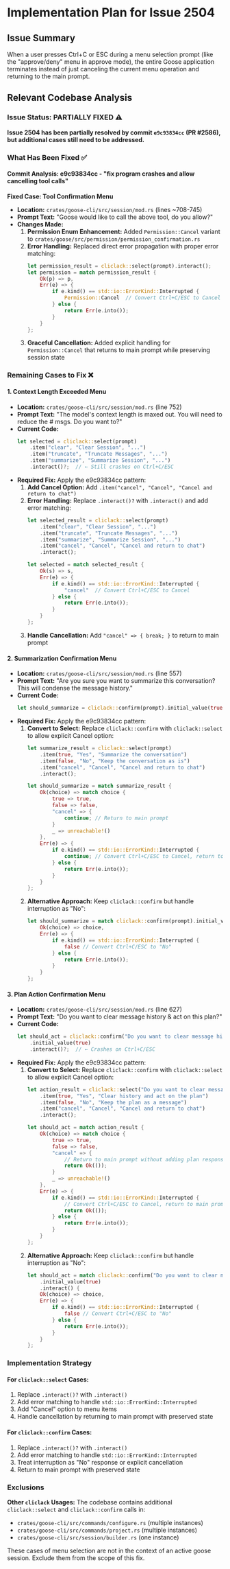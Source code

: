 # Implementation Plan for Issue 2504

## Issue Summary
When a user presses Ctrl+C or ESC during a menu selection prompt (like the "approve/deny" menu in approve mode), the entire Goose application terminates instead of just canceling the current menu operation and returning to the main prompt.

## Relevant Codebase Analysis

### Issue Status: PARTIALLY FIXED ⚠️

**Issue 2504 has been partially resolved by commit `e9c93834cc` (PR #2586), but additional cases still need to be addressed.**

### What Has Been Fixed ✅

#### Commit Analysis: e9c93834cc - "fix program crashes and allow cancelling tool calls"

**Fixed Case: Tool Confirmation Menu**
- **Location:** `crates/goose-cli/src/session/mod.rs` (lines ~708-745)
- **Prompt Text:** "Goose would like to call the above tool, do you allow?"
- **Changes Made:**
  1. **Permission Enum Enhancement:** Added `Permission::Cancel` variant to `crates/goose/src/permission/permission_confirmation.rs`
  2. **Error Handling:** Replaced direct error propagation with proper error matching:
     ```rust
     let permission_result = cliclack::select(prompt).interact();
     let permission = match permission_result {
         Ok(p) => p,
         Err(e) => {
             if e.kind() == std::io::ErrorKind::Interrupted {
                 Permission::Cancel  // Convert Ctrl+C/ESC to Cancel
             } else {
                 return Err(e.into());
             }
         }
     };
     ```
  3. **Graceful Cancellation:** Added explicit handling for `Permission::Cancel` that returns to main prompt while preserving session state

### Remaining Cases to Fix ❌

#### 1. Context Length Exceeded Menu
- **Location:** `crates/goose-cli/src/session/mod.rs` (line 752)
- **Prompt Text:** "The model's context length is maxed out. You will need to reduce the # msgs. Do you want to?"
- **Current Code:** 
  ```rust
  let selected = cliclack::select(prompt)
      .item("clear", "Clear Session", "...")
      .item("truncate", "Truncate Messages", "...")
      .item("summarize", "Summarize Session", "...")
      .interact()?;  // ← Still crashes on Ctrl+C/ESC
  ```
- **Required Fix:** Apply the e9c93834cc pattern:
  1. **Add Cancel Option:** Add `.item("cancel", "Cancel", "Cancel and return to chat")`
  2. **Error Handling:** Replace `.interact()?` with `.interact()` and add error matching:
     ```rust
     let selected_result = cliclack::select(prompt)
         .item("clear", "Clear Session", "...")
         .item("truncate", "Truncate Messages", "...")
         .item("summarize", "Summarize Session", "...")
         .item("cancel", "Cancel", "Cancel and return to chat")
         .interact();
     
     let selected = match selected_result {
         Ok(s) => s,
         Err(e) => {
             if e.kind() == std::io::ErrorKind::Interrupted {
                 "cancel"  // Convert Ctrl+C/ESC to Cancel
             } else {
                 return Err(e.into());
             }
         }
     };
     ```
  3. **Handle Cancellation:** Add `"cancel" => { break; }` to return to main prompt

#### 2. Summarization Confirmation Menu
- **Location:** `crates/goose-cli/src/session/mod.rs` (line 557)
- **Prompt Text:** "Are you sure you want to summarize this conversation? This will condense the message history."
- **Current Code:**
  ```rust
  let should_summarize = cliclack::confirm(prompt).initial_value(true).interact()?;  // ← Crashes on Ctrl+C/ESC
  ```
- **Required Fix:** Apply the e9c93834cc pattern:
  1. **Convert to Select:** Replace `cliclack::confirm` with `cliclack::select` to allow explicit Cancel option:
     ```rust
     let summarize_result = cliclack::select(prompt)
         .item(true, "Yes", "Summarize the conversation")
         .item(false, "No", "Keep the conversation as is")
         .item("cancel", "Cancel", "Cancel and return to chat")
         .interact();
     
     let should_summarize = match summarize_result {
         Ok(choice) => match choice {
             true => true,
             false => false,
             "cancel" => {
                 continue; // Return to main prompt
             }
             _ => unreachable!()
         },
         Err(e) => {
             if e.kind() == std::io::ErrorKind::Interrupted {
                 continue; // Convert Ctrl+C/ESC to Cancel, return to main prompt
             } else {
                 return Err(e.into());
             }
         }
     };
     ```
  2. **Alternative Approach:** Keep `cliclack::confirm` but handle interruption as "No":
     ```rust
     let should_summarize = match cliclack::confirm(prompt).initial_value(true).interact() {
         Ok(choice) => choice,
         Err(e) => {
             if e.kind() == std::io::ErrorKind::Interrupted {
                 false // Convert Ctrl+C/ESC to "No"
             } else {
                 return Err(e.into());
             }
         }
     };
     ```

#### 3. Plan Action Confirmation Menu
- **Location:** `crates/goose-cli/src/session/mod.rs` (line 627)
- **Prompt Text:** "Do you want to clear message history & act on this plan?"
- **Current Code:**
  ```rust
  let should_act = cliclack::confirm("Do you want to clear message history & act on this plan?")
      .initial_value(true)
      .interact()?;  // ← Crashes on Ctrl+C/ESC
  ```
- **Required Fix:** Apply the e9c93834cc pattern:
  1. **Convert to Select:** Replace `cliclack::confirm` with `cliclack::select` to allow explicit Cancel option:
     ```rust
     let action_result = cliclack::select("Do you want to clear message history & act on this plan?")
         .item(true, "Yes", "Clear history and act on the plan")
         .item(false, "No", "Keep the plan as a message")
         .item("cancel", "Cancel", "Cancel and return to chat")
         .interact();
     
     let should_act = match action_result {
         Ok(choice) => match choice {
             true => true,
             false => false,
             "cancel" => {
                 // Return to main prompt without adding plan response
                 return Ok(());
             }
             _ => unreachable!()
         },
         Err(e) => {
             if e.kind() == std::io::ErrorKind::Interrupted {
                 // Convert Ctrl+C/ESC to Cancel, return to main prompt
                 return Ok(());
             } else {
                 return Err(e.into());
             }
         }
     };
     ```
  2. **Alternative Approach:** Keep `cliclack::confirm` but handle interruption as "No":
     ```rust
     let should_act = match cliclack::confirm("Do you want to clear message history & act on this plan?")
         .initial_value(true)
         .interact() {
         Ok(choice) => choice,
         Err(e) => {
             if e.kind() == std::io::ErrorKind::Interrupted {
                 false // Convert Ctrl+C/ESC to "No"
             } else {
                 return Err(e.into());
             }
         }
     };
     ```

### Implementation Strategy

#### For `cliclack::select` Cases:
1. Replace `.interact()?` with `.interact()`
2. Add error matching to handle `std::io::ErrorKind::Interrupted`
3. Add "Cancel" option to menu items
4. Handle cancellation by returning to main prompt with preserved state

#### For `cliclack::confirm` Cases:
1. Replace `.interact()?` with `.interact()`
2. Add error matching to handle `std::io::ErrorKind::Interrupted`
3. Treat interruption as "No" response or explicit cancellation
4. Return to main prompt with preserved state

### Exclusions

**Other `cliclack` Usages:** The codebase contains additional `cliclack::select` and `cliclack::confirm` calls in:
- `crates/goose-cli/src/commands/configure.rs` (multiple instances)
- `crates/goose-cli/src/commands/project.rs` (multiple instances)
- `crates/goose-cli/src/session/builder.rs` (one instance)

These cases of menu selection are not in the context of an active goose session. Exclude them from the scope of this fix. 
